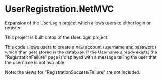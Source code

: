 # UserRegistration.NetMVC
Expansion of the UserLogin project which allows users to either login or register

This project is built ontop of the UserLogin project.

This code allows users to create a new account (username and password) which then gets stored in the database.
If the Username already exists, the "RegistrationFailure" page is displayed with a message telling the user that the username is not available.

Note: the views for "RegistrationSuccess/Failure" are not included.
